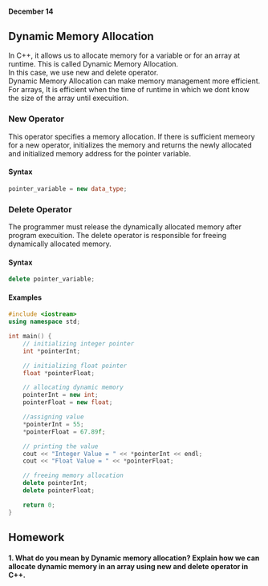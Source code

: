 #### December 14

## Dynamic Memory Allocation

In C++, it allows us to allocate memory for a variable or for an array at runtime. This is called Dynamic Memory Allocation. <br/>
In this case, we use new and delete operator. <br/> Dynamic Memory Allocation can make memory management more efficient. <br/>
For arrays, It is efficient when the time of runtime in which we dont know the size of the array until execuition. 

### New Operator

This operator specifies a memory allocation. If there is sufficient memeory for a new operator, initializes the memory and returns the newly allocated and initialized memory address for the pointer variable. 

#### Syntax

```cpp
pointer_variable = new data_type;
```

### Delete Operator

The programmer must release the dynamically allocated memory after program execuition. The delete operator is responsible for freeing dynamically allocated memory. 

#### Syntax

```cpp
delete pointer_variable;
```

#### Examples

```cpp
#include <iostream>
using namespace std;

int main() {
    // initializing integer pointer
    int *pointerInt;

    // initializing float pointer
    float *pointerFloat;

    // allocating dynamic memory
    pointerInt = new int;
    pointerFloat = new float;

    //assigning value
    *pointerInt = 55;
    *pointerFloat = 67.89f;

    // printing the value
    cout << "Integer Value = " << *pointerInt << endl;
    cout << "Float Value = " << *pointerFloat;

    // freeing memory allocation
    delete pointerInt;
    delete pointerFloat;

    return 0;
}
```

## Homework

#### 1. What do you mean by Dynamic memory allocation? Explain how we can allocate dynamic memory in an array using new and delete operator in C++.
<!-- Dynamic memory allocation is the process of assigning the memory space during the execution time or the run time.
<br/> A dynamic array is quite similar to a regular array, but its size is modifiable during program runtime.


```cpp
// an example of dynamic memory allocation in c++ using an array

#include<iostream>
using namespace std;

int main() {
	int i, n;
    
	cout << "How many numbers will you type: ";
	cin >>n;

	int *arr = new int(n);

	cout << "Enter " << n << " numbers" << endl;
	for (i = 0; i < n; i++) {
		cin >> arr[i];
	}

	cout << "You typed: ";
	for (i = 0; i < n; i++) {
		cout << arr[i] << " ";
	}

	cout << endl;

	delete [] arr;
	return 0;
}
``` -->

